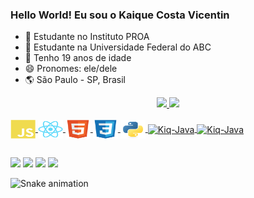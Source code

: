 ### Hello World! Eu sou o Kaique Costa Vicentin

- 🏫 Estudante no Instituto PROA
- 🏫 Estudante na Universidade Federal do ABC
- 🧑 Tenho 19 anos de idade
- 😄 Pronomes: ele/dele
- 🌎 São Paulo - SP, Brasil

<div align="center">
  <a href="https://github.com/Kavicentin">
  <img height="180em" src="https://github-readme-stats.vercel.app/api?username=Kavicentin&show_icons=true&theme=react&include_all_commits=true&count_private=true"/>
  <img height="180em" src="https://github-readme-stats.vercel.app/api/top-langs/?username=Kavicentin&layout=compact&langs_count=7&theme=react"/>
</div>

<div style="display: inline_block"><br>
  <img align="center" alt="Kiq-Js" height="30" width="40" src="https://raw.githubusercontent.com/devicons/devicon/master/icons/javascript/javascript-plain.svg">
  <img align="center" alt="Kiq-React" height="30" width="40" src="https://raw.githubusercontent.com/devicons/devicon/master/icons/react/react-original.svg">
  <img align="center" alt="Kiq-HTML" height="30" width="40" src="https://raw.githubusercontent.com/devicons/devicon/master/icons/html5/html5-original.svg">
  <img align="center" alt="Kiq-CSS" height="30" width="40" src="https://raw.githubusercontent.com/devicons/devicon/master/icons/css3/css3-original.svg">
  <img align="center" alt="Kiq-Python" height="30" width="40" src="https://raw.githubusercontent.com/devicons/devicon/master/icons/python/python-original.svg">
  <img align="center" alt="Kiq-Java" height="30" width="40" src="https://cdn.jsdelivr.net/gh/devicons/devicon/icons/java/java-original.svg" />
  <img align="center" alt="Kiq-Java" height="30" width="40" src="https://cdn.jsdelivr.net/gh/devicons/devicon/icons/spring/spring-original.svg" />
</div>
  
##
  
<div>
  <a href="https://www.instagram.com/kavicentin30/" target="_blank"><img src="https://img.shields.io/badge/-Instagram-%23E4405F?style=for-the-badge&logo=instagram&logoColor=white" target="_blank"></a>
  <a href = "mailto:kaique.vicentin30@gmail.com"><img src="https://img.shields.io/badge/-Gmail-%23333?style=for-the-badge&logo=gmail&logoColor=white" target="_blank"></a>
  <a href="https://www.linkedin.com/in/kaique-costa-vicentin" target="_blank"><img src="https://img.shields.io/badge/-LinkedIn-%230077B5?style=for-the-badge&logo=linkedin&logoColor=white" target="_blank"></a>
  <a href="https://web.whatsapp.com/send/?phone=5511982683446&text&app_absent=0" target="_blank"><img src="https://img.shields.io/badge/WhatsApp-25D366?style=for-the-badge&logo=whatsapp&logoColor=white" target="_blank"></a> 
  
  
  ![Snake animation](https://github.com/Kavicentin/Kavicentin/blob/output/github-contribution-grid-snake.svg)
</div>
